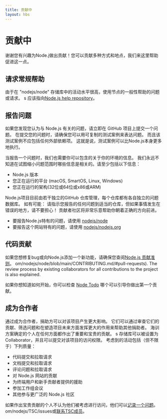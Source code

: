 ```yaml
---
title: 贡献中
layout: hbs
---
```


# 贡献中

谢谢您有兴趣为Node.j做出贡献！您可以贡献多种方式和地点，我们来这里帮助促进这一点。

## 请求常规帮助

由于在 "nodejs/node" 存储库中的活动水平很高，使用节点的一般性帮助的问题或请求。 s 应该指向[Node.js help repository](https://github.com/nodejs/help/issues)。

## 报告问题

如果您发现您认为与 Node.js 有关的问题，请立即在 GitHub 项目上提交一个问题。 在提交您的问题时，请确保您可以用可复制的测试案例来表达问题。 而且该测试案例不应包括任何外部依赖项。 这就是说，测试案例可以比Node.js本身更多地执行。

当报告一个问题时，我们也需要你可以包含的关于你的环境的信息。 我们永远不知道在试图缩小问题范围时哪些信息是相关的。请至少包括以下信息：

- Node.js 版本
- 您正在运行的平台 (macOS, SmartOS, Linux, Windows)
- 您正在运行的架构(32位或64位或x86或ARM)

Node.js项目目前由若干独立的GitHub 仓库管理，每个仓库都有各自独立的问题数据库。 如有可能： 请指示您报告的任何问题到适当的仓库，但如果事情发生在错误的地方，请不要担心！ 贡献者社区将非常乐意帮助你朝着正确的方向前进。

- 要报告Node.js特有的问题，请使用 [nodejs/node](https://github.com/nodejs/node)
- 要报告这个网站特有的问题，请使用 [nodejs/nodejs.org](https://github.com/nodejs/nodejs.org/issues)

## 代码贡献

如果您想修复bug或向Node.js添加一个新功能，请确保您查阅[Node.js 贡献准则](https://github)。 om/nodejs/node/blob/main/CONTRIBUTING.md/#pull-requests). The review process by existing collaborators for all contributions to the project is also explained.

如果你想知道如何开始，你可以检查 [Node Todo](https://www.nodetodo.org/) 哪个可以引导你做出第一个贡献。

## 成为合作者

通过成为合作者，捐助方可以对该项目产生更大影响。 它们可以通过审查它们的贡献、筛选问题和在塑造项目未来方面发挥更大的作用来帮助其他捐助者。 海训方案确定的个人在任何方面都作出了重要和宝贵的贡献。 s 存储库可以被设置为 Collaborator，并且可以提交对该项目的访问权限。 考虑到的活动包括（但不限于）下列质量：

- 代码提交和拉取请求
- 文档提交和拉取请求
- 评论问题和拉取请求
- 对 Node.js 网站的贡献
- 为终端用户和新手贡献者提供的援助
- 参加工作组会议
- 其他参与更广泛的 Node.js 社区

如果作出宝贵贡献的个人不认为他们被考虑进行访问，他们可以[记录一个问题](https://github)。 om/nodejs/TSC/issues或[联系TSC成员](https://github.com/nodejs/node#tsc-technical-steering-committee)。
